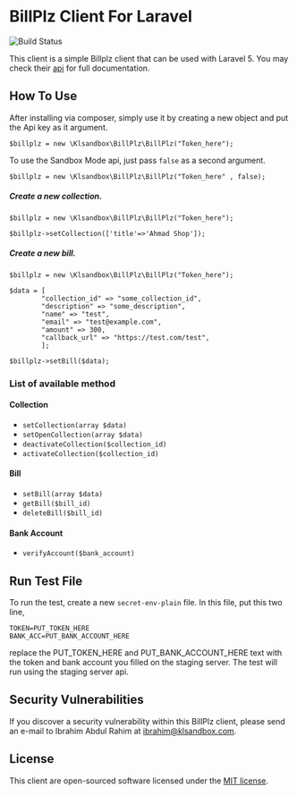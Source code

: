 # BillPlz Client For Laravel

![Build Status](https://img.shields.io/circleci/project/github/hamzahjamad/billplz.svg?style=flat-square)

This client is a simple Billplz client that can be used with Laravel 5. You may check their [api](https://www.billplz.com/api) for full documentation.

## How To Use
After installing via composer, simply use it by creating a new object and put the Api key as it argument.

`$billplz = new \Klsandbox\BillPlz\BillPlz("Token_here");`

To use the Sandbox Mode api, just pass `false` as a second argument.

`$billplz = new \Klsandbox\BillPlz\BillPlz("Token_here" , false);`

##### Create a new collection.
`$billplz = new \Klsandbox\BillPlz\BillPlz("Token_here");`

`$billplz->setCollection(['title'=>'Ahmad Shop']);`

##### Create a new bill.
`$billplz = new \Klsandbox\BillPlz\BillPlz("Token_here");`

```
$data = [
        "collection_id" => "some_collection_id",
        "description" => "some_description",
        "name" => "test",
        "email" => "test@example.com",
        "amount" => 300,
        "callback_url" => "https://test.com/test",
        ];        
```

`$billplz->setBill($data);`


### List of available method
#### Collection
* `setCollection(array $data)`
* `setOpenCollection(array $data)`
* `deactivateCollection($collection_id)`
* `activateCollection($collection_id)`

#### Bill
* `setBill(array $data)`
* `getBill($bill_id)`
* `deleteBill($bill_id)`

#### Bank Account
* `verifyAccount($bank_account)`


## Run Test File
To run the test, create a new `secret-env-plain` file. In this file, put this two line,

```
TOKEN=PUT_TOKEN_HERE
BANK_ACC=PUT_BANK_ACCOUNT_HERE
```


replace the PUT_TOKEN_HERE and PUT_BANK_ACCOUNT_HERE text with the token and bank account you filled on the staging server. The test will run using the staging server api.



## Security Vulnerabilities

If you discover a security vulnerability within this BillPlz client, please send an e-mail to Ibrahim Abdul Rahim at ibrahim@klsandbox.com. 

## License

This client are open-sourced software licensed under the [MIT license](http://opensource.org/licenses/MIT).
